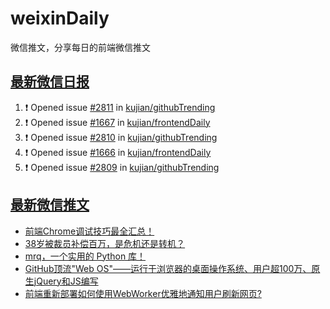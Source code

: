 # weixinDaily
微信推文，分享每日的前端微信推文

## [最新微信日报](https://github.com/kujian/weixinDaily/issues)

<!--START_SECTION:activity-->
1. ❗ Opened issue [#2811](https://github.com/kujian/githubTrending/issues/2811) in [kujian/githubTrending](https://github.com/kujian/githubTrending)
2. ❗ Opened issue [#1667](https://github.com/kujian/frontendDaily/issues/1667) in [kujian/frontendDaily](https://github.com/kujian/frontendDaily)
3. ❗ Opened issue [#2810](https://github.com/kujian/githubTrending/issues/2810) in [kujian/githubTrending](https://github.com/kujian/githubTrending)
4. ❗ Opened issue [#1666](https://github.com/kujian/frontendDaily/issues/1666) in [kujian/frontendDaily](https://github.com/kujian/frontendDaily)
5. ❗ Opened issue [#2809](https://github.com/kujian/githubTrending/issues/2809) in [kujian/githubTrending](https://github.com/kujian/githubTrending)
<!--END_SECTION:activity-->


## [最新微信推文](https://weixin.qdkfweb.cn/)

<!-- BLOG-POST-LIST:START -->
- [前端Chrome调试技巧最全汇总！](https://weixin.qdkfweb.cn/41407.html)
- [38岁被裁员补偿百万，是危机还是转机？](https://weixin.qdkfweb.cn/41374.html)
- [mrq，一个实用的 Python 库！](https://weixin.qdkfweb.cn/41392.html)
- [GitHub顶流&quot;Web OS&quot;——运行于浏览器的桌面操作系统、用户超100万、原生jQuery和JS编写](https://weixin.qdkfweb.cn/41404.html)
- [前端重新部署如何使用WebWorker优雅地通知用户刷新网页?](https://weixin.qdkfweb.cn/41405.html)
<!-- BLOG-POST-LIST:END -->